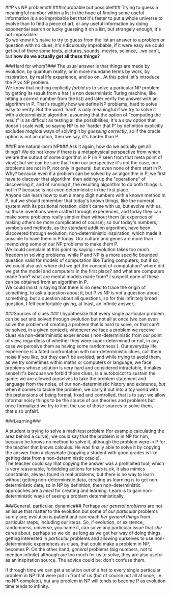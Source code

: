 ﻿##P vs NP problem##
###Improbable but possible###
Trying to guess a meaningful number within a list in the hope of finding some useful information is a so improbable bet that it's faster to put a whole universe to evolve than to find a piece of art, or any useful information by doing exponential search or lucky guessing it on a list, but strangely enough, it's not impossible.  
So we know it's naive to try to guess from the list an answer to a problem or question with no clues, it's ridiculously improbable, if it were easy we could get out of there some texts, pictures, sounds, movies, science,...we can't, but **how do we actually get all these things?**  

###Hard for whom?###
The usual answer is that things are made by evolution, by quantum reality, or in more mundane terms by work, by inspiration, by real life experience, and so on.. At this point let's introduce the P vs NP problem.  
We know that nothing explicitly *forbid us* to solve a particular NP problem by getting its result from a hat ( a non deterministic Turing machine, like hitting a correct number from the list) and later verify the answer with an algorithm in P. That's roughly how we define NP problems, hard to solve easy to verify. But the word 'hard' is only meaningful if we try to solve it with a deterministic algorithm, assuming that the option of "computing the result" is as difficult as testing all the possibilities, it's a slow option that doesn't scale well, so saying NP to be 'harder that P' by definition explicitly excludes *magical* ways of solving it by *guessing correctly*, so if the oracle option is not an option, then we say, it's harder than P.  

###P are natural-born NP###
Ask it again, how do we actually get all things? We do not know if there is a metaphysical perspective from which we are the output of some algorithm in P (in P seen from that meta point of view); but we can be sure that from our perspective it's not the case, our problems are not in P, not only in general, but even none of them start in P. Why? because even if a problem can be solved by an algorithm in P, we first have to discover that algorithm! then adding up the "operations" of discovering it, and of running it, the resulting algorithm to do both things is not in P because is not even deterministic in the first place.   
Anyone can learn how to sum a many digit numbers with a known method in P, but we should remember that today's known things, like the numeral system with its positional notation, didn't came with us, but evolve with us, so those inventions were crafted through experiences, and today they can make some problems really simpler than without them (at expenses of making others be more complicated of course); so our today's numbers, symbols and methods, as the standard addition algorithm, have been discovered through evolution, non-deterministic inspiration, which made ​​it possible to have them in P today. Our culture and genes are more than memoizing some of our NP problems to make them P.       
We could complain at this point by saying : evolution takes too much freedom in solving problems, while P and NP is a more specific bounded question valid for models of computation like Turing computers, but if so, we could also ask where did we get the concept of computation? where did we get the model and computers in the first place? and what are computers made from? what are mental models made from? I suspect none of these can be obtained from an algorithm in P.  
We could insist in saying that there is no need to trace the origin of something, to ask a question about it, but P vs NP is not a question about something, but a question about all questions, so for this infinitely broad question, I felt comfortable giving, at least, an infinite answer.
  
###Sources of clues ###
I hypothesize that every single particular problem can be set and solved through evolution but not all at once (we can even solve the problem of creating a problem that is hard to solve, or that can't be solved, in a given context), whenever we face a problem we receive clues via non-deterministic experiences ( non-deterministic from our point of view, regardless of whether they were super-determined or not, in any case we perceive them as having some randomness ). Our everyday life experience is a fated confrontation with non-deterministic clues, call them noise if you like, but they can't be avoided, and while trying to avoid them, as we try sometimes within maths or computers or language, we face problems whose solution is very hard and considered intractable, it makes sense! it's *because* we forbid those clues, is a autoboicot to sustain the game: we are allowed ourselves to take the problem statement and language from the noise, of our non-deterministic history and existence, *but* when it comes to tackle the problem, we carry it out into a toy world with the pretensions of being formal, fixed and controlled, that is to say: we allow informal noisy things to be the source of our theories and problems but once formalized we try to limit the use of those sources to solve them, that's so unfair!. 

###Learning###

A student is trying to solve a math test problem (for example calculating the area behind a curve), we could say that the problem is in NP for him, because he knows no method to solve it, although the problem were in P for the teacher that knows calculus. He was finally able to solve it by copying the answer from a classmate (copying a student with good grades is like getting data from a non-deterministic oracle).  
The teacher could say that copying the answer was a prohibited tool, which is very reasonable, forbidding actions for *tests* is ok, it also mimics constraints, always found in real problems, but there is no way to learn without getting non-deterministic data, creating as learning *is* to get non-deterministic data, so in NP by definition, then non-deterministic approaches are a *need* for creating and learning. Learn is to gain non-deterministic ways of seeing a problem deterministically. 

###General, particular, dynamic###
Perhaps *our general problems* are not an issue that matter to the evolution but some of *our particular* problems surely are; evolution is patient and can reach *her general things* from particular steps, including our steps. So,  if evolution, or existence, randomness, universe, you name it, can solve any particular issue that *she* cares about, perhaps so we do, as long as we get her way of doing things, getting interested in *particular* problems and allowing ourselves to use non-deterministic experiences as clues, that could make a problem in NP, becomes P. 
On the other hand, *general* problems (big numbers, not to mention infinite) although are too much for us to *solve*, they are also useful as an inspiration source. The advice could be: don't confuse them.      

If through time we can get a solution out of a hat to every single particular problem in NP that were put in front of us (but of course not all at once, i.e. no NP-complete), but any problem in NP will tends to become P as evolution time tends to infinity.